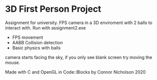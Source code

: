# 3D First Person Project
Assignment for university. FPS camera in a 3D enviroment with 2 balls to interact with. Run with assignment2.exe
- FPS movement
- AABB Collision detection
- Basic physics with balls

camera starts facing the sky, if you only see blank screen try moving the mouse.

Made with C and OpenGL in Code::Blocks
by Connor Nicholson 2020
